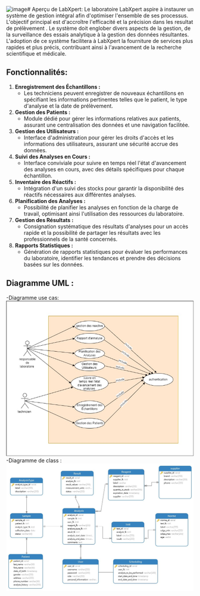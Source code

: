 ![image](https://github.com/Rachid-Boutahir/LabXpert/assets/153306419/d2c3674d-bce3-40aa-9082-fb31e2740c64)# Aperçu de LabXpert:
Le laboratoire LabXpert aspire à instaurer un système de gestion intégral afin d'optimiser l'ensemble de ses processus. L'objectif principal est d'accroître l'efficacité et la précision dans les resultat de prélèvement . Le système doit englober divers aspects de la gestion, de la surveillance des essais analytique à la gestion des données résultantes. L'adoption de ce système facilitera à LabXpert la fourniture de services plus rapides et plus précis, contribuant ainsi à l'avancement de la recherche scientifique et médicale.

## Fonctionnalités:
1. **Enregistrement des Échantillons :**
   - Les techniciens peuvent enregistrer de nouveaux échantillons en spécifiant les informations pertinentes telles que le patient, le type d'analyse et la date de prélèvement.
2. **Gestion des Patients :**
   - Module dédié pour gérer les informations relatives aux patients, assurant une centralisation des données et une navigation facilitée.
3. **Gestion des Utilisateurs :**
   - Interface d'administration pour gérer les droits d'accès et les informations des utilisateurs, assurant une sécurité accrue des données.
4. **Suivi des Analyses en Cours :**
   - Interface conviviale pour suivre en temps réel l'état d'avancement des analyses en cours, avec des détails spécifiques pour chaque échantillon.
5. **Inventaire des Réactifs :**
   - Intégration d'un suivi des stocks pour garantir la disponibilité des réactifs nécessaires aux différentes analyses.
6. **Planification des Analyses :**
   - Possibilité de planifier les analyses en fonction de la charge de travail, optimisant ainsi l'utilisation des ressources du laboratoire.
7. **Gestion des Résultats :**
   - Consignation systématique des résultats d'analyses pour un accès rapide et la possibilité de partager les résultats avec les professionnels de la santé concernés.
8. **Rapports Statistiques :**
   - Génération de rapports statistiques pour évaluer les performances du laboratoire, identifier les tendances et prendre des décisions basées sur les données.
## Diagramme UML :
-Diagramme use cas: ![Use case LabXpert](https://raw.githubusercontent.com/Rachid-Boutahir/LabXpert/main/Use%20cas%20LabXpert%20.jpg)
-Diagramme de class :![class LabXpert](https://raw.githubusercontent.com/Rachid-Boutahir/LabXpert/main/classe%20LabXpert%20.jpg)
